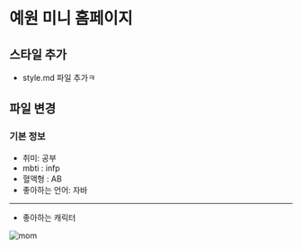 # 예원 미니 홈페이지

## 스타일 추가
- style.md 파일 추가ㅋ


파일 변경
---
### 기본 정보
- 취미: 공부
- mbti : infp
- 혈액형 : AB
- 좋아하는 언어: 자바
---
-  좋아하는 캐릭터


![mom](https://github.com/kimyewon97/MiniHomepage/assets/153456344/a1c469e7-0ed5-4fd3-b2ba-8661aaae6832)
